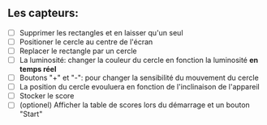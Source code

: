 ## Les capteurs:

- [ ] Supprimer les rectangles et en laisser qu'un seul
- [ ] Positioner le cercle au centre de l'écran
- [ ] Replacer le rectangle par un cercle
- [ ] La luminosité: changer la couleur du cercle en fonction la luminosité **en temps réel**
- [ ] Boutons "+" et "-": pour changer la sensibilité du mouvement du cercle
- [ ] La position du cercle evouluera en fonction de l'inclinaison de l'appareil
- [ ] Stocker le score
- [ ] (optionel) Afficher la table de scores lors du démarrage et un bouton "Start"
